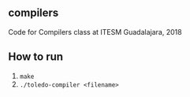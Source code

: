 ## compilers
Code for Compilers class at ITESM Guadalajara, 2018

## How to run

1. `make`
2. `./toledo-compiler <filename>`
